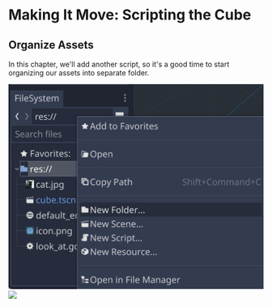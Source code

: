 # Making It Move: Scripting the Cube

## Organize Assets

In this chapter, we'll add another script, so it's a good time to start organizing our assets into separate folder.

<img src="images/newfolder.png">

<img src="images/scripsfolder.png">


